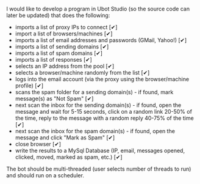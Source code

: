 I would like to develop a program in Ubot Studio (so the source code can later be updated) that does the following:
- imports a list of proxy IPs to connect [✔]
- import a list of browsers/machines [✔]
- imports a list of email addresses and passwords (GMail, Yahoo!) [✔]
- imports a list of sending domains [✔]
- imports a list of spam domains [✔]
- imports a list of responses [✔]
- selects an IP address from the pool [✔]
- selects a browser/machine randomly from the list [✔]
- logs into the email account (via the proxy using the browser/machine profile) [✔]
- scans the spam folder for a sending domain(s) - if found, mark message(s) as "Not Spam" [✔]
- next scan the inbox for the sending domain(s) - if found, open the message and wait for 5-15 seconds, click on a random link 20-50% of the time, reply to the message with a random reply 40-75% of the time [✔]
- next scan the inbox for the spam domain(s) - if found, open the message and click "Mark as Spam" [✔]
- close browser [✔]
- write the results to a MySql Database (IP, email, messages opened, clicked, moved, marked as spam, etc.) [✔]

The bot should be multi-threaded (user selects number of threads to run) and should run on a scheduler.